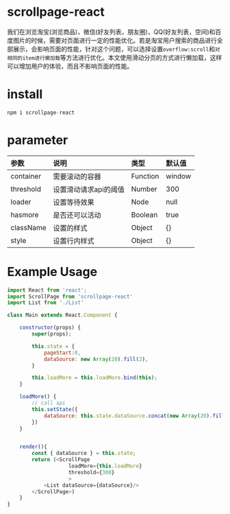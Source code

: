 

# scrollpage-react

我们在浏览淘宝(浏览商品)，微信(好友列表，朋友圈)，QQ(好友列表，空间)和百度图片的时候，需要对页面进行一定的性能优化。若是淘宝用户搜索的商品进行全部展示，会影响页面的性能，针对这个问题，可以选择设置`overflow:scroll`和`对相同的item进行懒加载`等方法进行优化。本文使用滑动分页的方式进行懒加载，这样可以增加用户的体验，而且不影响页面的性能。

# install

```js
npm i scrollpage-react
```

# parameter

| 参数 | 说明 | 类型 | 默认值 |
| :--- | :--- | :--- | :--- |
| container | 需要滚动的容器 | Function | window |
| threshold | 设置滑动请求api的阈值 | Number | 300 |
| loader | 设置等待效果 | Node | null |
| hasmore | 是否还可以活动 | Boolean | true |
| className | 设置的样式 | Object | {} |
| style | 设置行内样式 | Object | {} |


# Example Usage


```js
import React from 'react';
import ScrollPage from 'scrollpage-react'
import List from './List'

class Main extends React.Component {

    constructor(props) {
        super(props);

        this.state = {
            pageStart:0,
            dataSource: new Array(20).fill(2),
        }

        this.loadMore = this.loadMore.bind(this);
    }

    loadMore() {
        // call api
        this.setState({
            dataSource: this.state.dataSource.concat(new Array(20).fill(2))
        })
    }


    render(){
        const { dataSource } = this.state;
        return (<ScrollPage
                    loadMore={this.loadMore}
                    threshold={300}
                    >
            <List dataSource={dataSource}/>
        </ScrollPage>)
    }
}

```

